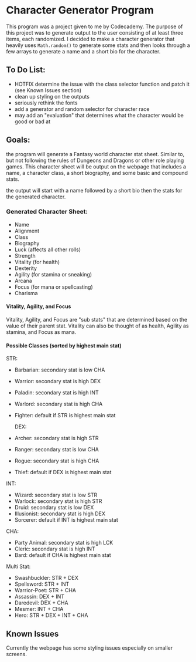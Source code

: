 # Character Generator Program
This program was a project given to me by Codecademy. The purpose of this project was to generate output to the user consisting of at least three items, each randomized. I decided to make a character generator that heavily uses `Math.random()` to generate some stats and then looks through a few arrays to generate a name and a short bio for the character.

## To Do List:
  * HOTFIX determine the issue with the class selector function and patch it (see Known Issues section)
  * clean up styling on the outputs
  * seriously rethink the fonts 
  * add a generator and random selector for character race
  * may add an "evaluation" that determines what the character would be good or bad at



## Goals:
the program will generate a Fantasy world character stat sheet. Similar to, but not following the rules of Dungeons and Dragons or other role playing games. This character sheet will be output on the webpage that includes a name, a character class, a short biography, and some basic and compound stats.

the output will start with a name followed by a short bio then the stats for the generated character.

### Generated Character Sheet:
  * Name
  * Alignment
  * Class
  * Biography
  * Luck (affects all other rolls)
  * Strength
  * Vitality (for health)
  * Dexterity
  * Agility (for stamina or sneaking)
  * Arcana
  * Focus (for mana or spellcasting)
  * Charisma

  #### Vitality, Agility, and Focus
Vitality, Agility, and Focus are "sub stats" that are determined based on the value of their parent stat. Vitality can also be thought of as health, Agility as stamina, and Focus as mana.

  #### Possible Classes (sorted by highest main stat)
  STR:
  * Barbarian: secondary stat is low CHA
  * Warrior: secondary stat is high DEX
  * Paladin: secondary stat is high INT
  * Warlord: secondary stat is high CHA
  * Fighter: default if STR is highest main stat

    DEX:
  * Archer: secondary stat is high STR
  * Ranger: secondary stat is low CHA
  * Rogue: secondary stat is high CHA
  * Thief: default if DEX is highest main stat

  INT:
  * Wizard: secondary stat is low STR
  * Warlock: secondary stat is high STR
  * Druid: secondary stat is low DEX
  * Illusionist: secondary stat is high DEX
  * Sorcerer: default if INT is highest main stat

  CHA:
  * Party Animal: secondary stat is high LCK
  * Cleric: secondary stat is high INT
  * Bard: default if CHA is highest main stat

  Multi Stat:
  * Swashbuckler: STR + DEX
  * Spellsword: STR + INT
  * Warrior-Poet: STR + CHA
  * Assassin: DEX + INT
  * Daredevil: DEX + CHA
  * Mesmer: INT + CHA
  * Hero: STR + DEX + INT + CHA

  ## Known Issues

Currently the webpage has some styling issues especially on smaller screens.